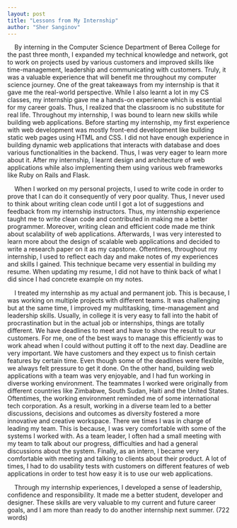 ```yaml
---
layout: post
title: "Lessons from My Internship"
author: "Sher Sanginov"
---
```




&nbsp;&nbsp;&nbsp;&nbsp;By interning in the Computer Science Department of Berea College for the past three month, I expanded my technical knowledge and network, got to work on projects used by various customers and improved skills like time-management, leadership and communicating with customers. Truly, it was a valuable experience that will benefit me throughout my computer science journey.
One of the great takeaways from my internship is that it gave me the real-world perspective. While I also learnt a lot in my CS classes, my internship gave me a hands-on experience which is essential for my career goals. Thus, I realized that the classroom is no substitute for real life. Throughout my internship, I was bound to learn new skills while building web applications. Before starting my internship, my first experience with web development was mostly front-end development like building static web pages using HTML and CSS. I did not have enough experience in building dynamic web applications that interacts with database and does various functionalities in the backend. Thus, I was very eager to learn more about it. After my internship, I learnt design and architecture of web applications while also implementing them using various web frameworks like Ruby on Rails and Flask.

&nbsp;&nbsp;&nbsp;&nbsp;When I worked on my personal projects, I used to write code in order to prove that I can do it consequently of very poor quality. Thus, I never used to think about writing clean code until I got a lot of suggestions and feedback from my internship instructors. Thus, my internship experience taught me to write clean code and contributed in making me a better programmer. Moreover, writing clean and efficient code made me think about scalability of web applications. Afterwards, I was very interested to learn more about the design of scalable web applications and decided to write a research paper on it as my capstone. Oftentimes, throughout my internship, I used to reflect each day and make notes of my experiences and skills I gained. This technique became very essential in building my resume. When updating my resume, I did not have to think back of what I did since I had concrete example on my notes.

&nbsp;&nbsp;&nbsp;&nbsp;I treated my internship as my actual and permanent job. This is because, I was working on multiple projects with different teams. It was challenging but at the same time, I improved my multitasking, time-management and leadership skills. Usually, in college it is very easy to fall into the habit of procrastination but in the actual job or internships, things are totally different. We have deadlines to meet and have to show the result to our customers. For me, one of the best ways to manage this efficiently was to work ahead when I could without putting it off to the next day. Deadline are very important. We have customers and they expect us to finish certain features by certain time. Even though some of the deadlines were flexible, we always felt pressure to get it done. On the other hand, building web applications with a team was very enjoyable, and I had fun working in diverse working environment. The teammates I worked were originally from different countries like Zimbabwe, South Sudan, Haiti and the United States. Oftentimes, the working environment reminded me of some international tech corporation. As a result, working in a diverse team led to a better discussions, decisions and outcomes as diversity fostered a more innovative and creative workspace. There we times I was in charge of leading my team. This is because, I was very comfortable with some of the systems I worked with. As a team leader, I often had a small meeting with my team to talk about our progress, difficulties and had a general discussions about the system. Finally, as an intern, I became very comfortable with meeting and talking to clients about their product. A lot of times, I had to do usability tests with customers on different features of web applications in order to test how easy it is to use our web applications.

&nbsp;&nbsp;&nbsp;&nbsp;Through my internship experiences, I developed a sense of leadership, confidence and responsibility. It made me a better student, developer and designer. These skills are very valuable to my current and future career goals, and I am more than ready to do another internship next summer. (722 words)
